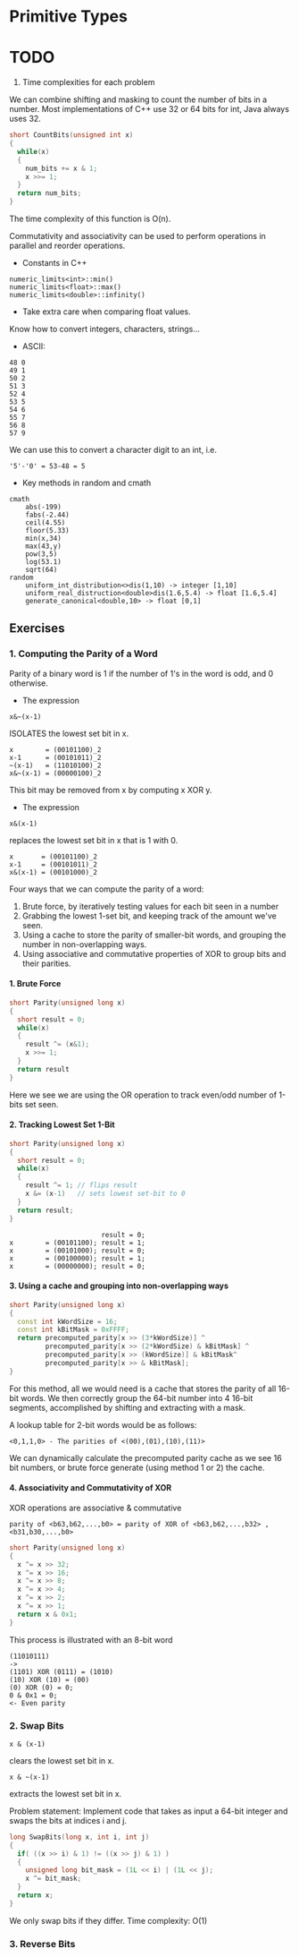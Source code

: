 # Primitive Types

# TODO
1. Time complexities for each problem

We can combine shifting and masking to count the number of bits in a number.
Most implementations of C++ use 32 or 64 bits for int, Java always uses 32.
```cpp
short CountBits(unsigned int x)
{
  while(x)
  {
    num_bits += x & 1;
    x >>= 1;
  }
  return num_bits;
}
```
The time complexity of this function is O(n).

Commutativity and associativity can be used to perform operations
in parallel and reorder operations.

- Constants in C++
```
numeric_limits<int>::min()
numeric_limits<float>::max()
numeric_limits<double>::infinity()
```
* Take extra care when comparing float values.

Know how to convert integers, characters, strings...
- ASCII:
```
48 0
49 1
50 2
51 3
52 4
53 5
54 6
55 7
56 8
57 9
```
We can use this to convert a character digit to an int, i.e.
```
'5'-'0' = 53-48 = 5
```

- Key methods in random and cmath

```
cmath
    abs(-199)
    fabs(-2.44)
    ceil(4.55)
    floor(5.33)
    min(x,34)
    max(43,y)
    pow(3,5)
    log(53.1)
    sqrt(64)
random
    uniform_int_distribution<>dis(1,10) -> integer [1,10]
    uniform_real_distruction<double>dis(1.6,5.4) -> float [1.6,5.4]
    generate_canonical<double,10> -> float [0,1]
```


## Exercises

### 1. Computing the Parity of a Word
Parity of a binary word is 1 if the number of 1's in the word is odd,
and 0 otherwise.

- The expression
``` 
x&~(x-1) 
```
ISOLATES the lowest set bit in x.
```
x        = (00101100)_2 
x-1      = (00101011)_2 
~(x-1)   = (11010100)_2 
x&~(x-1) = (00000100)_2 
```
This bit may be removed from x by computing x XOR y.

- The expression
```
x&(x-1)
```
replaces the lowest set bit in x that is 1 with 0.
```
x       = (00101100)_2
x-1     = (00101011)_2
x&(x-1) = (00101000)_2
```

Four ways that we can compute the parity of a word:
1. Brute force, by iteratively testing values for each bit seen in a number
2. Grabbing the lowest 1-set bit, and keeping track of the amount we've seen.
3. Using a cache to store the parity of smaller-bit words, and grouping 
the number in non-overlapping ways.
4. Using associative and commutative properties of XOR to group bits and their
parities.

#### 1. Brute Force
```cpp
short Parity(unsigned long x)
{
  short result = 0;
  while(x)
  {
    result ^= (x&1);
    x >>= 1;
  }
  return result
}
```
Here we see we are using the OR operation to track even/odd number of 
1-bits set seen.

#### 2. Tracking Lowest Set 1-Bit
```cpp
short Parity(unsigned long x)
{
  short result = 0;
  while(x)
  {
    result ^= 1; // flips result
    x &= (x-1)   // sets lowest set-bit to 0
  }
  return result;
} 
```
```
                       result = 0;
x        = (00101100); result = 1;
x        = (00101000); result = 0;
x        = (00100000); result = 1;
x        = (00000000); result = 0;
```

#### 3. Using a cache and grouping into non-overlapping ways
```cpp
short Parity(unsigned long x)
{
  const int kWordSize = 16;
  const int kBitMask = 0xFFFF;
  return precomputed_parity[x >> (3*kWordSize)] ^ 
         precomputed_parity[x >> (2*kWordSize) & kBitMask] ^
         precomputed_parity[x >> (kWordSize)] & kBitMask^
         precomputed_parity[x >> & kBitMask];
}
```
For this method, all we would need is a cache that stores the parity of all
16-bit words. We then correctly group the 64-bit number into 4 16-bit segments,
accomplished by shifting and extracting with a mask.

A lookup table for 2-bit words would be as follows:
```
<0,1,1,0> - The parities of <(00),(01),(10),(11)>
```
We can dynamically calculate the precomputed parity cache as we see 
16 bit numbers, or brute force generate (using method 1 or 2) the cache.

#### 4. Associativity and Commutativity of XOR
XOR operations are associative & commutative
```
parity of <b63,b62,...,b0> = parity of XOR of <b63,b62,...,b32> , <b31,b30,...,b0>
```
```cpp
short Parity(unsigned long x)
{
  x ^= x >> 32;
  x ^= x >> 16;
  x ^= x >> 8;
  x ^= x >> 4;
  x ^= x >> 2;
  x ^= x >> 1;
  return x & 0x1;
}
```
This process is illustrated with an 8-bit word
```
(11010111)
->
(1101) XOR (0111) = (1010)
(10) XOR (10) = (00)
(0) XOR (0) = 0;
0 & 0x1 = 0; 
<- Even parity
```

### 2. Swap Bits
```
x & (x-1)
```
clears the lowest set bit in x.
```
x & ~(x-1)
```
extracts the lowest set bit in x.

Problem statement: Implement code that takes as input a 64-bit integer
and swaps the bits at indices i and j.

```cpp
long SwapBits(long x, int i, int j)
{
  if( ((x >> i) & 1) != ((x >> j) & 1) )
  {
    unsigned long bit_mask = (1L << i) | (1L << j);
    x ^= bit_mask;
  }
  return x;
}
```
We only swap bits if they differ. 
Time complexity: O(1)

### 3. Reverse Bits
